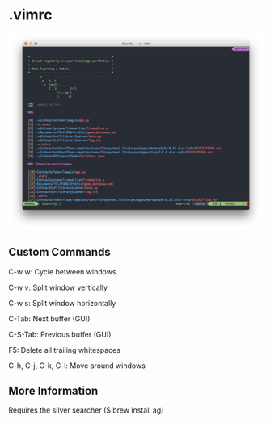 # .vimrc

<img src="https://github.com/eccentricayman/.emacs.d/blob/master/Screenshots/vim.png">

## Custom Commands
C-w w: Cycle between windows

C-w v: Split window vertically

C-w s: Split window horizontally

C-Tab: Next buffer (GUI)

C-S-Tab: Previous buffer (GUI)

F5: Delete all trailing whitespaces

C-h, C-j, C-k, C-l: Move around windows

## More Information
Requires the silver searcher ($ brew install ag)
